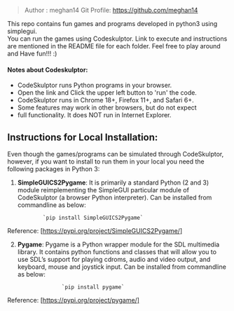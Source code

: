 
> Author : meghan14
> Git Profile: https://github.com/meghan14

This repo contains fun games and programs developed in python3 using simplegui.  
You can run the games using Codeskulptor. Link to execute and instructions are mentioned in the README file for each folder. 
Feel free to play around and Have fun!!! :) 

#### Notes about Codeskulptor:
* CodeSkulptor runs Python programs in your browser.
* Open the link and Click the upper left button to 'run' the code.
* CodeSkulptor runs in Chrome 18+, Firefox 11+, and Safari 6+.
* Some features may work in other browsers, but do not expect
* full functionality.  It does NOT run in Internet Explorer. 

## Instructions for Local Installation:
Even though the games/programs can be simulated through CodeSkulptor, however, if you want to install to run 
them in your local you need the following packages in Python 3:
1.  **SimpleGUICS2Pygame**:  It is primarily a standard Python (2 and 3) module reimplementing the SimpleGUI particular module of CodeSkulptor (a browser Python interpreter). Can be installed from commandline as below:

				`pip install SimpleGUICS2Pygame`
				
Reference: [https://pypi.org/project/SimpleGUICS2Pygame/]

2) **Pygame**: Pygame is a Python wrapper module for the SDL multimedia library. It contains python functions and classes that will allow you to use SDL’s support for playing cdroms, audio and video output, and keyboard, mouse and joystick input. Can be installed from commandline as below:

					 `pip install pygame`
								
Reference: [https://pypi.org/project/pygame/]
 